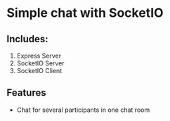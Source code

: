 # Simple chat with SocketIO

## Includes: 

1. Express Server
2. SocketIO Server
3. SocketIO Client

## Features

* Chat for several participants in one chat room



